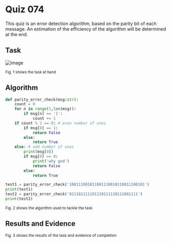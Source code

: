 # Quiz 074
This quiz is an error detection algorithm, based on the parity bit of each message. An estimation of the efficiency of the algorithm will be determined at the end.

## Task
![image](https://github.com/user-attachments/assets/d3e26942-ebf6-4cc2-b169-a2c7ec5e5f57)

<sub>Fig. 1 shows the task at hand</sub>

## Algorithm
```.py
def parity_error_check(msg:str):
    count = 0
    for n in range(1,len(msg)):
        if msg[n] == '1':
            count += 1
    if count % 2 == 0: # even number of ones
        if msg[0] == 1:
            return False
        else:
            return True
    else: # odd number of ones
        print(msg[0])
        if msg[0] == 0:
            print('why god')
            return False
        else:
            return True

test1 = parity_error_check('100111001011001110010110011100101')
print(test1)
test2 = parity_error_check('011101111101110111110111001111')
print(test2)

```
<sub>Fig. 2 shows the algorithm used to tackle the task</sub>

## Results and Evidence

<sub>Fig. 3 shows the results of the task and evidence of completion</sub>
